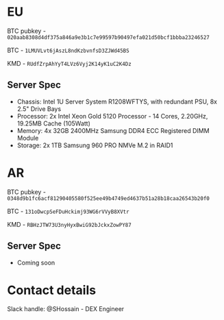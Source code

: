 # EU

BTC pubkey - `020aab8308d4df375a846a9e3b1c7e99597b90497efa021d50bcf1bbba23246527`

BTC - `1LMUVLvt6jAszL8ndKzbvnfsD3ZJWd45BS`

KMD - `RUdfZrpAhYyT4LVz6Vyj2K14yK1uC2K4Dz`

## Server Spec
- Chassis:	Intel 1U Server System R1208WFTYS, with redundant PSU, 8x 2.5" Drive Bays
- Processor:	2x Intel Xeon Gold 5120 Processor - 14 Cores, 2.20GHz, 19.25MB Cache (105Watt)
- Memory:	4x 32GB 2400MHz Samsung DDR4 ECC Registered DIMM Module
- Storage: 2x 1TB Samsung 960 PRO NMVe M.2 in RAID1

# AR

BTC pubkey - `0348d9b1fc6acf81290405580f525ee49b4749ed4637b51a28b18caa26543b20f0`

BTC - `131oDwcpSeFDuHckimj93WG6rVVyB8XVtr`

KMD - `RBHzJTW73U3nyHyxBwiG92bJckxZowPY87`

## Server Spec
- Coming soon

# Contact details

Slack handle: @SHossain - DEX Engineer

